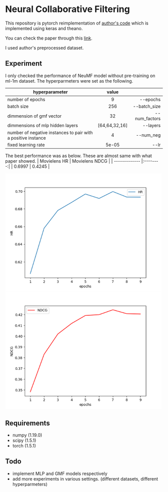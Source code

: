 # Neural Collaborative Filtering

This repository is pytorch reimplementation of [author's code](https://github.com/hexiangnan/neural_collaborative_filtering) which is implemented using keras and theano.

You can check the paper through this [link](https://www.comp.nus.edu.sg/~xiangnan/papers/ncf.pdf).

I used author's preprocessed dataset.

## Experiment
I only checked the performance of NeuMF model without pre-training on ml-1m dataset. The hyperparmeters were set as the following.

| hyperparameter        | value           |  |
| ------------- |:--------:| ------:|
| number of epochs | 9 | --epochs | 
| batch size | 256 | --batch_size |
| dimmension of gmf vector | 32 | --num_factors |
| dimmensions of mlp hidden layers | [64,64,32,16] | --layers |
| number of negative instances to pair with a positive instance | 4 | --num_neg |
| fixed learning rate | 5e-05 | --lr |

The best performance was as below. These are almost same with what paper showed.
| Movielens HR  | Movielens NDCG |
| ------------- |:--------:|
| 0.6997        | 0.4245 |

<img src="./images/HR.png" width=500>
<img src="./images/NDCG.png" width=500>

## Requirements
- numpy (1.19.0)
- scipy (1.5.1)
- torch (1.5.1)

## Todo
- implement MLP and GMF models respectively
- add more experiments in various settings. (different datasets, different hyperparmeters)
